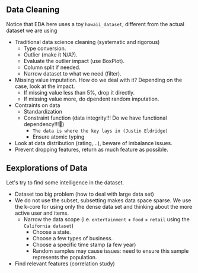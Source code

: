## Data Cleaning
Notice that EDA here uses a toy `hawaii_dataset`, different from the actual dataset we are using

- Traditional data science cleaning (systematic and rigorous)
    - Type conversion.
    - Outlier (make it N/A?).
    - Evaluate the outlier impact (use BoxPlot).
    - Column split if needed.
    - Narrow dataset to what we need (filter).
- Missing value imputation. How do we deal with it? Depending on the case, look at the impact.
    - If missing value less than 5%, drop it directly.
    - If missing value more, do dpendent random imputation.
- Contraints on data
    - Standardization
    - Constraint function (data integrity!!! Do we have functional dependency!!!🤪)
        - `The data is where the key lays in (Justin Eldridge)`
        - Ensure atomic typing
- Look at data distribution (rating,...), beware of imbalance issues.
- Prevent dropping features, return as much feature as possible.

## Eexplorations of Data
Let's try to find some intelligence in the dataset.

- Dataset too big problem (how to deal with large data set)
- We do not use the subset, subsetting makes data space sparse. We use the k-core for using only the dense data set and thinking about the more active user and items.
    - Narrow the data scope (i.e. `entertainment` + `food` + `retail` using the `California dataset`)
        - Choose a state.
        - Choose a few types of business.
        - Choose a specific time stamp (a few year)
        - Random samples may cause issues: need to ensure this sample represents the population.
- Find relevant features (correlation study)
